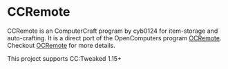 # CCRemote
CCRemote is an ComputerCraft program by cyb0124 for item-storage and auto-crafting.
It is a direct port of the OpenComputers program [OCRemote](https://github.com/cyb0124/OCRemote).
Checkout [OCRemote](https://github.com/cyb0124/OCRemote) for more details.

This project supports CC:Tweaked 1.15+
